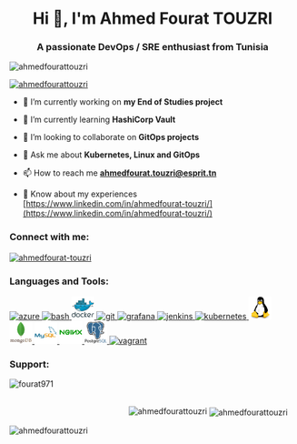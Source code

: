 <h1 align="center">Hi 👋, I'm Ahmed Fourat TOUZRI</h1>
<h3 align="center">A passionate DevOps / SRE enthusiast from Tunisia</h3>

<p align="left"> <img src="https://komarev.com/ghpvc/?username=ahmedfourattouzri&label=Profile%20views&color=0e75b6&style=flat" alt="ahmedfourattouzri" /> </p>

<p align="left"> <a href="https://github.com/ryo-ma/github-profile-trophy"><img src="https://github-profile-trophy.vercel.app/?username=ahmedfourattouzri" alt="ahmedfourattouzri" /></a> </p>

- 🔭 I’m currently working on **my End of Studies project**

- 🌱 I’m currently learning **HashiCorp Vault**

- 👯 I’m looking to collaborate on **GitOps projects**

- 💬 Ask me about **Kubernetes, Linux and GitOps**

- 📫 How to reach me **ahmedfourat.touzri@esprit.tn**

- 📄 Know about my experiences [https://www.linkedin.com/in/ahmedfourat-touzri/](https://www.linkedin.com/in/ahmedfourat-touzri/)

<h3 align="left">Connect with me:</h3>
<p align="left">
<a href="https://linkedin.com/in/ahmedfourat-touzri" target="blank"><img align="center" src="https://raw.githubusercontent.com/rahuldkjain/github-profile-readme-generator/master/src/images/icons/Social/linked-in-alt.svg" alt="ahmedfourat-touzri" height="30" width="40" /></a>
</p>

<h3 align="left">Languages and Tools:</h3>
<p align="left"> <a href="https://azure.microsoft.com/en-in/" target="_blank" rel="noreferrer"> <img src="https://www.vectorlogo.zone/logos/microsoft_azure/microsoft_azure-icon.svg" alt="azure" width="40" height="40"/> </a> <a href="https://www.gnu.org/software/bash/" target="_blank" rel="noreferrer"> <img src="https://www.vectorlogo.zone/logos/gnu_bash/gnu_bash-icon.svg" alt="bash" width="40" height="40"/> </a> <a href="https://www.docker.com/" target="_blank" rel="noreferrer"> <img src="https://raw.githubusercontent.com/devicons/devicon/master/icons/docker/docker-original-wordmark.svg" alt="docker" width="40" height="40"/> </a> <a href="https://git-scm.com/" target="_blank" rel="noreferrer"> <img src="https://www.vectorlogo.zone/logos/git-scm/git-scm-icon.svg" alt="git" width="40" height="40"/> </a> <a href="https://grafana.com" target="_blank" rel="noreferrer"> <img src="https://www.vectorlogo.zone/logos/grafana/grafana-icon.svg" alt="grafana" width="40" height="40"/> </a> <a href="https://www.jenkins.io" target="_blank" rel="noreferrer"> <img src="https://www.vectorlogo.zone/logos/jenkins/jenkins-icon.svg" alt="jenkins" width="40" height="40"/> </a> <a href="https://kubernetes.io" target="_blank" rel="noreferrer"> <img src="https://www.vectorlogo.zone/logos/kubernetes/kubernetes-icon.svg" alt="kubernetes" width="40" height="40"/> </a> <a href="https://www.linux.org/" target="_blank" rel="noreferrer"> <img src="https://raw.githubusercontent.com/devicons/devicon/master/icons/linux/linux-original.svg" alt="linux" width="40" height="40"/> </a> <a href="https://www.mongodb.com/" target="_blank" rel="noreferrer"> <img src="https://raw.githubusercontent.com/devicons/devicon/master/icons/mongodb/mongodb-original-wordmark.svg" alt="mongodb" width="40" height="40"/> </a> <a href="https://www.mysql.com/" target="_blank" rel="noreferrer"> <img src="https://raw.githubusercontent.com/devicons/devicon/master/icons/mysql/mysql-original-wordmark.svg" alt="mysql" width="40" height="40"/> </a> <a href="https://www.nginx.com" target="_blank" rel="noreferrer"> <img src="https://raw.githubusercontent.com/devicons/devicon/master/icons/nginx/nginx-original.svg" alt="nginx" width="40" height="40"/> </a> <a href="https://www.postgresql.org" target="_blank" rel="noreferrer"> <img src="https://raw.githubusercontent.com/devicons/devicon/master/icons/postgresql/postgresql-original-wordmark.svg" alt="postgresql" width="40" height="40"/> </a> <a href="https://www.vagrantup.com/" target="_blank" rel="noreferrer"> <img src="https://www.vectorlogo.zone/logos/vagrantup/vagrantup-icon.svg" alt="vagrant" width="40" height="40"/> </a> </p>

<h3 align="left">Support:</h3>
<p><a href="https://www.buymeacoffee.com/fourat971"> <img align="left" src="https://cdn.buymeacoffee.com/buttons/v2/default-yellow.png" height="50" width="210" alt="fourat971" /></a></p><br><br>

<p><img align="left" src="https://github-readme-stats.vercel.app/api/top-langs?username=ahmedfourattouzri&show_icons=true&locale=en&layout=compact" alt="ahmedfourattouzri" /></p>

<p>&nbsp;<img align="center" src="https://github-readme-stats.vercel.app/api?username=ahmedfourattouzri&show_icons=true&locale=en" alt="ahmedfourattouzri" /></p>

<p><img align="center" src="https://github-readme-streak-stats.herokuapp.com/?user=ahmedfourattouzri&" alt="ahmedfourattouzri" /></p>
